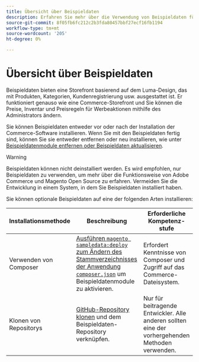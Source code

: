 ```yaml
---
title: Übersicht über Beispieldaten
description: Erfahren Sie mehr über die Verwendung von Beispieldaten für Adobe Commerce- und Magento Open Source-Projekte.
source-git-commit: 8f05fb6fc212c2b3fda80457bbf27ecf16fb1194
workflow-type: tm+mt
source-wordcount: '205'
ht-degree: 0%

---
```



# Übersicht über Beispieldaten

Beispieldaten bieten eine Storefront basierend auf dem Luma-Design, das mit Produkten, Kategorien, Kundenregistrierung usw. ausgestattet ist. Er funktioniert genauso wie eine Commerce-Storefront und Sie können die Preise, Inventar und Preisregeln für Werbeaktionen mithilfe des Administrators ändern.

Sie können Beispieldaten entweder vor oder nach der Installation der Commerce-Software installieren. Wenn Sie mit den Beispieldaten fertig sind, können Sie sie entweder entfernen oder neu installieren, wie unter [Beispieldatenmodule entfernen oder Beispieldaten aktualisieren](remove-or-update.md).

>[!WARNING]
>
>Beispieldaten können nicht deinstalliert werden. Es wird empfohlen, nur Beispieldaten zu verwenden, um mehr über die Funktionsweise von Adobe Commerce und Magento Open Source zu erfahren. Vermeiden Sie die Entwicklung in einem System, in dem Sie Beispieldaten installiert haben.

Sie können optionale Beispieldaten auf eine der folgenden Arten installieren:

| Installationsmethode | Beschreibung | Erforderliche Kompetenz-stufe |
|--- |--- |--- |
| Verwenden von Composer | [Ausführen `magento sampledata:deploy` zum Ändern des Stammverzeichnisses der Anwendung `composer.json`](composer-packages.md) um Beispieldatenmodule zu aktivieren. | Erfordert Kenntnisse von Composer und Zugriff auf das Commerce-Dateisystem. |
| Klonen von Repositorys | [GitHub-Repository klonen](git-repositories.md) und dem Beispieldaten-Repository verknüpfen. | Nur für beitragende Entwickler. Alle anderen sollten eine der vorhergehenden Methoden verwenden. |
